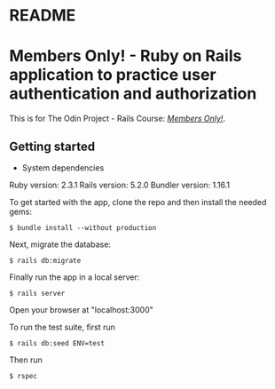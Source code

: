 # README

# Members Only! - Ruby on Rails application to practice user authentication and authorization

This is for The Odin Project - Rails Course:
[*Members Only!*](https://www.theodinproject.com/courses/ruby-on-rails/lessons/authentication).

## Getting started


* System dependencies

Ruby version: 2.3.1
Rails version: 5.2.0
Bundler version: 1.16.1


To get started with the app, clone the repo and then install the needed gems:

```
$ bundle install --without production
```

Next, migrate the database:

```
$ rails db:migrate
```

Finally run the app in a local server:

```
$ rails server
```

Open your browser at "localhost:3000"

To run the test suite, first run

```
$ rails db:seed ENV=test
```

Then run

```
$ rspec
```

